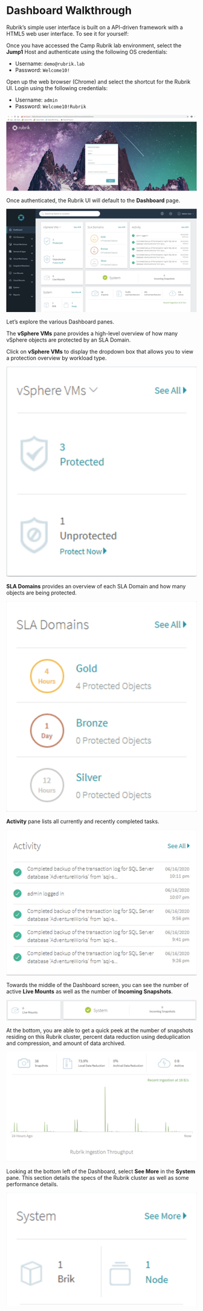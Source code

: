 # Dashboard Walkthrough

Rubrik’s simple user interface is built on a API-driven framework with a HTML5 web user interface. To see it for yourself:

Once you have accessed the Camp Rubrik lab environment, select the **Jump1** Host and authenticate using the following OS credentials:

* Username: `demo@rubrik.lab`
* Password: `Welcome10!`

Open up the web browser \(Chrome\) and select the shortcut for the Rubrik UI. Login using the following credentials:

* Username: `admin`
* Password: `Welcome10!Rubrik`

![](../.gitbook/assets/image2.png)

Once authenticated, the Rubrik UI will default to the **Dashboard** page.

![](../.gitbook/assets/image3.png)

Let’s explore the various Dashboard panes.

The **vSphere VMs** pane provides a high-level overview of how many vSphere objects are protected by an SLA Domain.

Click on **vSphere VMs** to display the dropdown box that allows you to view a protection overview by workload type.

![](../.gitbook/assets/image4.png)

**SLA Domains** provides an overview of each SLA Domain and how many objects are being protected.

![](../.gitbook/assets/image5.png)

**Activity** pane lists all currently and recently completed tasks.

![](../.gitbook/assets/image6.png)

Towards the middle of the Dashboard screen, you can see the number of active **Live Mounts** as well as the number of **Incoming Snapshots**.

![](../.gitbook/assets/image7.png)

At the bottom, you are able to get a quick peek at the number of snapshots residing on this Rubrik cluster, percent data reduction using deduplication and compression, and amount of data archived.

![](../.gitbook/assets/image8.png)

Looking at the bottom left of the Dashboard, select **See More** in the **System** pane. This section details the specs of the Rubrik cluster as well as some performance details.

![](../.gitbook/assets/image9.png)


